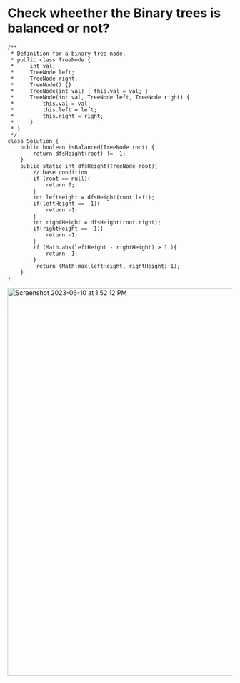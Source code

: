# Check wheether the Binary trees is balanced or not?
```
/**
 * Definition for a binary tree node.
 * public class TreeNode {
 *     int val;
 *     TreeNode left;
 *     TreeNode right;
 *     TreeNode() {}
 *     TreeNode(int val) { this.val = val; }
 *     TreeNode(int val, TreeNode left, TreeNode right) {
 *         this.val = val;
 *         this.left = left;
 *         this.right = right;
 *     }
 * }
 */
class Solution {
    public boolean isBalanced(TreeNode root) {
        return dfsHeight(root) != -1;
    }        
    public static int dfsHeight(TreeNode root){
        // base condition 
        if (root == null){
            return 0;
        }
        int leftHeight = dfsHeight(root.left);
        if(leftHeight == -1){
            return -1;
        }
        int rightHeight = dfsHeight(root.right);
        if(rightHeight == -1){
            return -1;
        }
        if (Math.abs(leftHeight - rightHeight) > 1 ){
            return -1;
        }   
         return (Math.max(leftHeight, rightHeight)+1);
    }         
}
```
<img width="868" alt="Screenshot 2023-06-10 at 1 52 12 PM" src="https://github.com/Abhi-Codehub/DSA-/assets/111800760/829478a4-2366-43c2-bf89-72438218a305">
